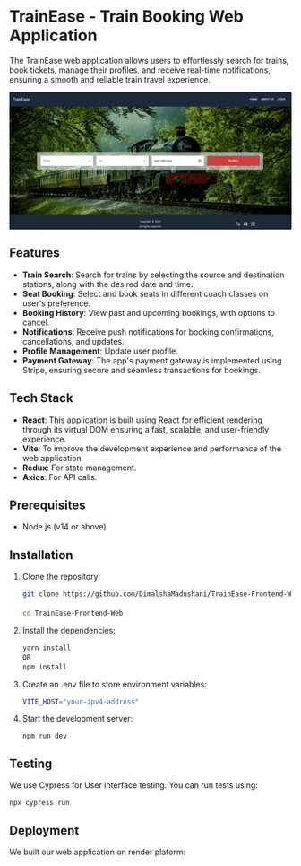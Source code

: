 
# TrainEase - Train Booking Web Application

The TrainEase web application allows users to effortlessly search for trains, book tickets, manage their profiles, and receive real-time notifications, ensuring a smooth and reliable train travel experience.


<div style="display: flex; flex-wrap: wrap; justify-content: space-around;">
    <img src="./src/assets/Home.png" alt="Home Screen"/>
</div>

## Features

- **Train Search**: Search for trains by selecting the source and destination stations, along with the desired date and time.
- **Seat Booking**: Select and book seats in different coach classes on user's preference.
- **Booking History**: View past and upcoming bookings, with options to cancel.
- **Notifications**: Receive push notifications for booking confirmations, cancellations, and updates.
- **Profile Management**: Update user profile.
- **Payment Gateway**: The app's payment gateway is implemented using Stripe, ensuring secure and seamless transactions for bookings.


## Tech Stack

- **React**: This application is built using React for efficient rendering through its virtual DOM ensuring a fast, scalable, and user-friendly experience.
- **Vite**: To improve the development experience and performance of the web application.
- **Redux**: For state management.
- **Axios**: For API calls.


## Prerequisites

- Node.js (v14 or above)

## Installation
1. Clone the repository:

    ```bash
   git clone https://github.com/DimalshaMadushani/TrainEase-Frontend-Web.git

   cd TrainEase-Frontend-Web
2. Install the dependencies:

    ```bash
    yarn install
    OR
   npm install
3. Create an .env file to store environment variables:

    ```bash
   VITE_HOST="your-ipv4-address"
4. Start the development server:

    ```
    npm run dev
    ```



## Testing

We use Cypress for User Interface testing. You can run tests using:

```
npx cypress run
```
<!-- We use K6 for load testing the app's functionality. You can run tests using:
```
k6 run script.js
``` -->

## Deployment

We built our web application on render plaform:

<!-- ```
eas build --platform ios/android
``` -->
<!-- ## Contribution

Contributions are welcome! If you find a bug or want to suggest a feature, feel free to open an issue or submit a pull request. -->

